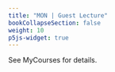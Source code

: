 ```yaml
---
title: "MON | Guest Lecture"
bookCollapseSection: false
weight: 10
p5js-widget: true
---
```


See MyCourses for details.